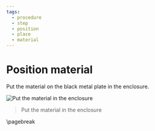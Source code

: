 ```yaml
---
tags:
  - procedure
  - step
  - position
  - place
  - material
---
```


# Position material

Put the material on the black metal plate in the enclosure.

![Put the material in the enclosure](position_material.jpg)

> Put the material in the enclosure

\pagebreak
